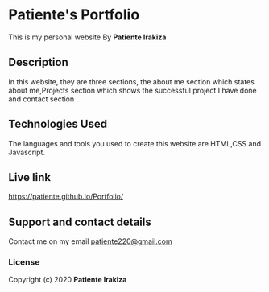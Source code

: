 
# Patiente's Portfolio
This is my personal website
 By **Patiente Irakiza**
## Description
In this website, they are three sections, the about me section which states about me,Projects section which shows the successful project I have done and contact section .
## Technologies Used
The languages and tools you used to create this website are HTML,CSS and Javascript.
## Live link
https://patiente.github.io/Portfolio/
## Support and contact details
Contact me on my email patiente220@gmail.com
### License
Copyright (c) 2020 **Patiente Irakiza**
